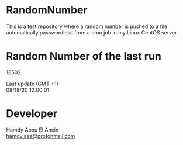 # RandomNumber    
This is a test repository where a random number is pushed to a file automatically passwordless from a cron job in my Linux CentOS server    
# Random Number of the last run   
18502
      
Last update (GMT +1)    
08/18/20 12:00:01
# Developer    
Hamdy Abou El Anein   
hamdy.aea@protonmail.com
